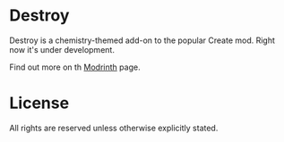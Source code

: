 # Destroy

Destroy is a chemistry-themed add-on to the popular Create mod. Right now it's under development.

Find out more on th [Modrinth](https://modrinth.com/mod/destroy/) page.

# License

All rights are reserved unless otherwise explicitly stated.


